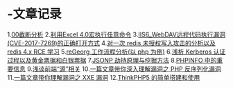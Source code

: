 # -文章记录

1.[00截断分析](http://www.admintony.com/%E5%85%B3%E4%BA%8E%E4%B8%8A%E4%BC%A0%E4%B8%AD%E7%9A%8400%E6%88%AA%E6%96%AD%E5%88%86%E6%9E%90.html#more
)
2.[利用Excel 4.0宏执行任意命令](http://www.admintony.com/Excel-4-0-macros.html)
3.[IIS6_WebDAV远程代码执行漏洞(CVE-2017-7269)的正确打开方式](http://www.admintony.com/CVE-2017-7269.html)
4.[对一次 redis 未授权写入攻击的分析以及 redis 4.x RCE 学习](https://www.k0rz3n.com/2019/07/29/%E5%AF%B9%E4%B8%80%E6%AC%A1%20redis%20%E6%9C%AA%E6%8E%88%E6%9D%83%E5%86%99%E5%85%A5%E6%94%BB%E5%87%BB%E7%9A%84%E5%88%86%E6%9E%90%E4%BB%A5%E5%8F%8A%20redis%204.x%20RCE%20%E5%AD%A6%E4%B9%A0/)
5.[reGeorg 工作流程分析(以 php 为例)](https://www.k0rz3n.com/2019/07/27/reGeorg%20%E5%B7%A5%E4%BD%9C%E6%B5%81%E7%A8%8B%E5%88%86%E6%9E%90(%E4%BB%A5%20php%20%E4%B8%BA%E4%BE%8B)/)
6.[浅析 Kerberos 认证过程以及黄金票据和白银票据](https://www.k0rz3n.com/2019/03/17/%E6%B5%85%E6%9E%90%20Kerberos%20%E8%AE%A4%E8%AF%81%E8%BF%87%E7%A8%8B%E4%BB%A5%E5%8F%8A%E9%BB%84%E9%87%91%E7%A5%A8%E6%8D%AE%E5%92%8C%E7%99%BD%E9%93%B6%E7%A5%A8%E6%8D%AE/)
7.[JSONP 劫持原理与挖掘方法](https://www.k0rz3n.com/2019/03/07/JSONP%20%E5%8A%AB%E6%8C%81%E5%8E%9F%E7%90%86%E4%B8%8E%E6%8C%96%E6%8E%98%E6%96%B9%E6%B3%95/)
8.[PHPINFO 中的重要信息](https://www.k0rz3n.com/2019/02/12/PHPINFO%20%E4%B8%AD%E7%9A%84%E9%87%8D%E8%A6%81%E4%BF%A1%E6%81%AF/)
9.[浅谈前端“源”相关](https://www.k0rz3n.com/2019/02/09/%E6%B5%85%E8%B0%88%E5%89%8D%E7%AB%AF%E2%80%9C%E6%BA%90%E2%80%9D%E7%9B%B8%E5%85%B3/)
10.[一篇文章带你深入理解漏洞之 PHP 反序列化漏洞](https://www.k0rz3n.com/2018/11/19/%E4%B8%80%E7%AF%87%E6%96%87%E7%AB%A0%E5%B8%A6%E4%BD%A0%E6%B7%B1%E5%85%A5%E7%90%86%E8%A7%A3PHP%E5%8F%8D%E5%BA%8F%E5%88%97%E5%8C%96%E6%BC%8F%E6%B4%9E/)
11.[一篇文章带你理解漏洞之 XXE 漏洞](https://www.k0rz3n.com/2018/11/19/%E4%B8%80%E7%AF%87%E6%96%87%E7%AB%A0%E5%B8%A6%E4%BD%A0%E6%B7%B1%E5%85%A5%E7%90%86%E8%A7%A3%20XXE%20%E6%BC%8F%E6%B4%9E/)
12.[ThinkPHP5 的简单搭建和使用](https://www.k0rz3n.com/2018/11/14/ThinkPHP5%20%E7%9A%84%E7%AE%80%E5%8D%95%E6%90%AD%E5%BB%BA/)
